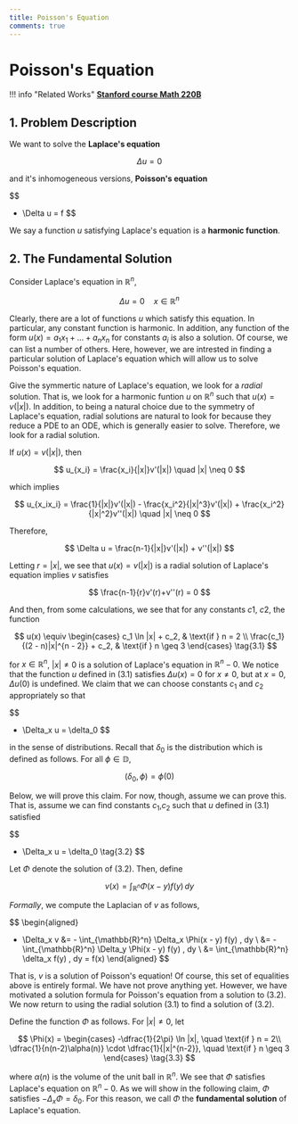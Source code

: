 ```yaml
---
title: Poisson's Equation
comments: true
---
```

# Poisson's Equation
!!! info "Related Works"
    **[Stanford course Math 220B](https://web.stanford.edu/class/math220b/lecturenotes.html)**

## 1. Problem Description
We want to solve the **Laplace's equation**

$$
\Delta u = 0
$$

and it's inhomogeneous versions, **Poisson's equation**

$$
- \Delta u = f
$$

We say a function *u* satisfying Laplace's equation is a **harmonic function**.

## 2. The Fundamental Solution

Consider Laplace's equation in $\mathbb{R}^n$,

$$
\Delta u = 0 \quad x \in \mathbb{R}^n
$$

Clearly, there are a lot of functions *u* which satisfy this equation. In particular, any constant function is harmonic. In addition, any function of the form $u(x)=a_1x_1 + ... + a_nx_n$ for constants $a_i$ is also a solution. Of course, we can list a number of others. Here, however, we are intrested in finding a particular solution of Laplace's equation which will allow us to solve Poisson's equation.

Give the symmertic nature of Laplace's equation, we look for a *radial* solution. That is, we look for a harmonic funtion $u$ on $\mathbb{R}^n$ such that $u(x)=v(|x|)$. In addition, to being a natural choice due to the symmetry of Laplace's equation, radial solutions are natural to look for because they reduce a PDE to an ODE, which is generally easier to solve. Therefore, we look for a radial solution.

If $u(x)=v(|x|)$, then

$$
u_{x_i} = \frac{x_i}{|x|}v'(|x|) \quad |x| \neq 0
$$

which implies

$$
u_{x_ix_i} = \frac{1}{|x|}v'(|x|) - \frac{x_i^2}{|x|^3}v'(|x|) + \frac{x_i^2}{|x|^2}v''(|x|) \quad |x| \neq 0
$$

Therefore,

$$
\Delta u = \frac{n-1}{|x|}v'(|x|) + v''(|x|)
$$

Letting $r = |x|$, we see that $u(x)=v(|x|)$ is a radial solution of Laplace's equation implies $v$ satisfies

$$
\frac{n-1}{r}v'(r)+v''(r) = 0
$$

And then, from some calculations, we see that for any constants $c1$, $c2$, the function

$$
u(x) \equiv
\begin{cases}
c_1 \ln |x| + c_2, & \text{if } n = 2 \\
\frac{c_1}{(2 - n)|x|^{n - 2}} + c_2, & \text{if } n \geq 3
\end{cases}
\tag{3.1}
$$

for $x \in \mathbb{R}^n$, $|x| \neq 0$ is a solution of Laplace's equation in $\mathbb{R}^n - {0}$. We notice that the function $u$ defined in (3.1) satisfies $\Delta u(x)=0$ for $x \neq 0$, but at $x=0$, $\Delta u(0)$ is undefined. We claim that we can choose constants $c_1$ and $c_2$ appropriately so that

$$
- \Delta_x u = \delta_0
$$

in the sense of distributions. Recall that $\delta_0$ is the distribution which is defined as follows. For all $\phi \in \mathbb{D}$,

$$
(\delta_0, \phi) = \phi(0)
$$

Below, we will prove this claim. For now, though, assume we can prove this. That is, assume we can find constants $c_1$,$c_2$ such that $u$ defined in (3.1) satisfied

$$
- \Delta_x u = \delta_0
\tag{3.2}
$$

Let $\Phi$ denote the solution of (3.2). Then, define

$$
v(x) = \int_{\mathbb{R}^n} \Phi(x - y) f(y) \, dy
$$

*Formally*, we compute the Laplacian of *v* as follows,

$$
\begin{aligned}
- \Delta_x v &= - \int_{\mathbb{R}^n} \Delta_x \Phi(x - y) f(y) \, dy \\
             &= - \int_{\mathbb{R}^n} \Delta_y \Phi(x - y) f(y) \, dy \\
             &= \int_{\mathbb{R}^n} \delta_x f(y) \, dy = f(x)
\end{aligned}
$$

That is, *v* is a solution of Poisson's equation! Of course, this set of equalities above is entirely formal. We have not prove anything yet. However, we have motivated a solution formula for Poisson's equation from a solution to (3.2). We now return to using the radial solution (3.1) to find a solution of (3.2).

Define the function $\Phi$ as follows. For $|x| \neq 0$, let

$$
\Phi(x) = 
\begin{cases}
-\dfrac{1}{2\pi} \ln |x|, \quad \text{if } n = 2\\
\dfrac{1}{n(n-2)\alpha(n)} \cdot \dfrac{1}{|x|^{n-2}}, \quad \text{if } n \geq 3
\end{cases}
\tag{3.3}
$$

where $\alpha (n)$ is the volume of the unit ball in $\mathbb{R}^n$. We see that $\Phi$ satisfies Laplace's equation on $\mathbb{R}^n-{0}$. As we will show in the following claim, $\Phi$ satisfies $-\Delta_x \Phi = \delta_0$. For this reason, we call $\Phi$ the **fundamental solution** of Laplace's equation.